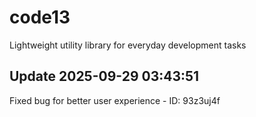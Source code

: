 # code13
Lightweight utility library for everyday development tasks

## Update 2025-09-29 03:43:51
Fixed bug for better user experience - ID: 93z3uj4f

